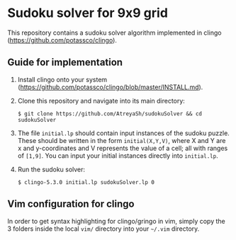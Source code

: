 # Sudoku solver for 9x9 grid

This repository contains a sudoku solver algorithm implemented in clingo (https://github.com/potassco/clingo).

## Guide for implementation

1. Install clingo onto your system (https://github.com/potassco/clingo/blob/master/INSTALL.md).

2. Clone this repository and navigate into its main directory:

   ```shell
   $ git clone https://github.com/AtreyaSh/sudokuSolver && cd sudokuSolver
   ```

3. The file `initial.lp` should contain input instances of the sudoku puzzle. These should be written in the form `initial(X,Y,V)`, where X and Y are x and y-coordinates and V represents the value of a cell; all with ranges of `[1,9]`. You can input your initial instances directly into `initial.lp`.

4. Run the sudoku solver:

   ```shell
   $ clingo-5.3.0 initial.lp sudokuSolver.lp 0
   ```

## Vim configuration for clingo

In order to get syntax highlighting for clingo/gringo in vim, simply copy the 3 folders inside the local `vim/` directory into your `~/.vim` directory.
